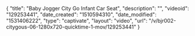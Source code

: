 {
    "title": "Baby Jogger City Go Infant Car Seat",
    "description": "",
    "videoid": "129253441",
    "date_created": "1510594310",
    "date_modified": "1531406222",
    "type": "captivate",
    "layout": "video",
    "url": "\/v\/bjr002-citygous-06-1280x720-quicktime-1-mov\/129253441"
}